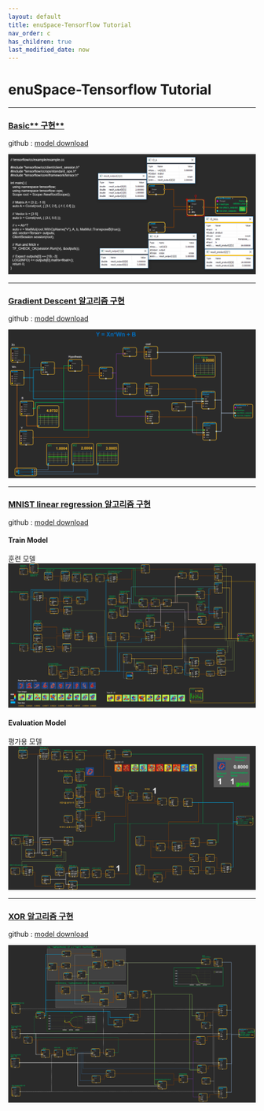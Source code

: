 ```yaml
---
layout: default
title: enuSpace-Tensorflow Tutorial
nav_order: c
has_children: true
last_modified_date: now
---
```

# enuSpace-Tensorflow Tutorial

---

### [Basic** 구현**](/tutorial/basic.html)

github : [model download](https://github.com/EXPNUNI/enuSpace-Tensorflow/tree/master/samples/model_samples/basic)

[![](/assets/tutorial/basic.png)](https://github.com/EXPNUNI/enuSpace-Tensorflow/tree/master/samples/model_samples/basic)

---

### [**Gradient Descent 알고리즘 구현**](https://expnuni.gitbooks.io/enuspacetensorflow/content/tutorial/gradient-descent.html)

github : [model download](https://github.com/EXPNUNI/enuSpace-Tensorflow/tree/master/samples/model_samples/gradient_descent)

![](./assets/tutorial/gradient_descent_multi.png)

---

### [MNIST linear regression 알고리즘 구현](/tutorial/mnist-linear-regression.html)

github : [model download](https://github.com/EXPNUNI/enuSpace-Tensorflow/tree/master/samples/model_samples/mnist)

#### Train Model

훈련 모델![](./assets/enuspace-tensorflow-mnist-train.png)

#### Evaluation Model

평가용 모델![](./assets/enuspace-tensorflow-mnist-eval.png)

---

### [XOR 알고리즘 구현](/tutorial/XOR.html)

github : [model download](https://github.com/EXPNUNI/enuSpace-Tensorflow/tree/master/samples/model_samples/xor)

![](./assets/tutorial/xor_runtime.png)

